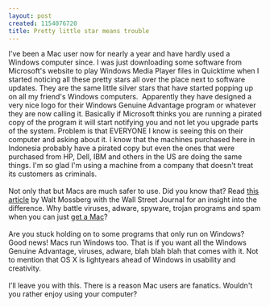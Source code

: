 ```yaml
--- 
layout: post
created: 1154076720
title: Pretty little star means trouble
---
```

I've been a Mac user now for nearly a year and have hardly used a Windows computer since.  I was just downloading some software from Microsoft's website to play Windows Media Player files in Quicktime when I started noticing all these pretty stars all over the place next to software updates.  They are the same little silver stars that have started popping up on all my friend's Windows computers.  <img style="cursor:hand;" src="/sites/default/files/blog/staricon-781922.gif" border="0" alt="" />  Apparently they have designed a very nice logo for their Windows Genuine Advantage program or whatever they are now calling it.  Basically if Microsoft thinks you are running a pirated copy of the program it will start notifying you and not let you upgrade parts of the system.  Problem is that EVERYONE I know is seeing this on their computer and asking about it.  I know that the machines purchased here in Indonesia probably have a pirated copy but even the ones that were purchased from HP, Dell, IBM and others in the US are doing the same things.  I'm so glad I'm using a machine from a company that doesn't treat its customers as criminals.<br /><br />Not only that but Macs are much safer to use.  Did you know that?  Read <a href="http://ptech.wsj.com/archive/ptech-20060727.html">this article</a> by  Walt Mossberg with the Wall Street Journal for an insight into the difference.  Why battle viruses, adware, spyware, trojan programs and spam when you can just <a href="http://www.apple.com/getamac/">get a Mac</a>?<br /><br />Are you stuck holding on to some programs that only run on Windows?  Good news!  Macs run Windows too.  That is if you want all the Windows Genuine Advantage, viruses, adware, blah blah blah that comes with it.  Not to mention that OS X is lightyears ahead of Windows in usability and creativity.<br /><br />I'll leave you with this.  There is a reason Mac users are fanatics.  Wouldn't you rather enjoy using your computer?
